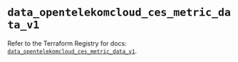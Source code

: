# `data_opentelekomcloud_ces_metric_data_v1`

Refer to the Terraform Registry for docs: [`data_opentelekomcloud_ces_metric_data_v1`](https://registry.terraform.io/providers/opentelekomcloud/opentelekomcloud/1.36.50/docs/data-sources/ces_metric_data_v1).
